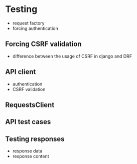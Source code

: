 # Testing

- request factory
- forcing authentication

## Forcing CSRF validation

- difference between the usage of CSRF in django and DRF

## API client

- authentication
- CSRF validation

## RequestsClient

## API test cases

## Testing responses

- response data
- response content
